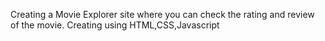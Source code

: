 Creating a Movie Explorer site where you can check the rating and review of the movie.
Creating using HTML,CSS,Javascript
